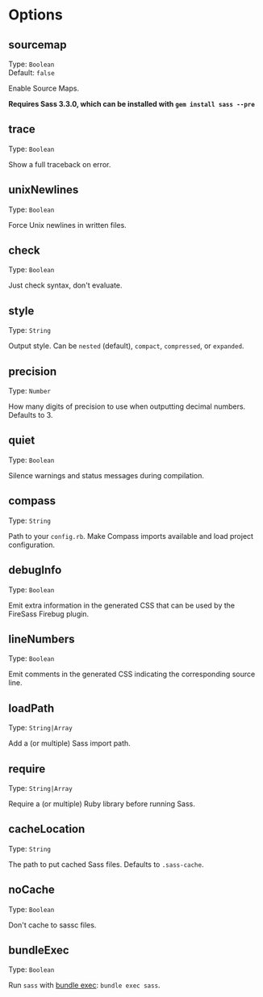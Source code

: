 # Options


## sourcemap

Type: `Boolean`  
Default: `false`

Enable Source Maps.

**Requires Sass 3.3.0, which can be installed with `gem install sass --pre`**


## trace

Type: `Boolean`

Show a full traceback on error.


## unixNewlines

Type: `Boolean`

Force Unix newlines in written files.


## check

Type: `Boolean`

Just check syntax, don't evaluate.


## style

Type: `String`

Output style. Can be `nested` (default), `compact`, `compressed`, or `expanded`.


## precision

Type: `Number`

How many digits of precision to use when outputting decimal numbers. Defaults to 3.


## quiet

Type: `Boolean`

Silence warnings and status messages during compilation.


## compass

Type: `String`

Path to your `config.rb`. Make Compass imports available and load project configuration.


## debugInfo

Type: `Boolean`

Emit extra information in the generated CSS that can be used by the FireSass Firebug plugin.


## lineNumbers

Type: `Boolean`

Emit comments in the generated CSS indicating the corresponding source line.


## loadPath

Type: `String|Array`

Add a (or multiple) Sass import path.


## require

Type: `String|Array`

Require a (or multiple) Ruby library before running Sass.


## cacheLocation

Type: `String`

The path to put cached Sass files. Defaults to `.sass-cache`.


## noCache

Type: `Boolean`

Don't cache to sassc files.


## bundleExec

Type: `Boolean`

Run `sass` with [bundle exec](http://gembundler.com/man/bundle-exec.1.html): `bundle exec sass`.
